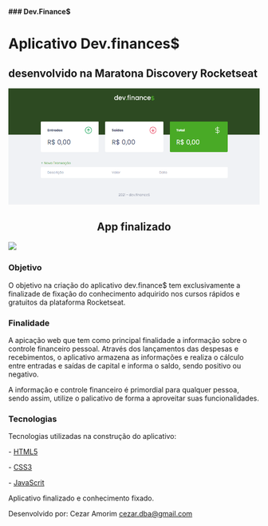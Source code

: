 **### Dev.Finance$**

<h1>Aplicativo Dev.finances$</h1>
<h2>desenvolvido na Maratona Discovery Rocketseat</h2>

<img src="./assets/captura.png">

<h2 align="center">App finalizado</h2>

<img src="./assets/captura.gif">

<h3>Objetivo</h3>

O objetivo na criação do aplicativo dev.finance$ tem exclusivamente a finalizade de fixação do conhecimento adquirido nos cursos rápidos e gratuitos da plataforma Rocketseat.

<h3>Finalidade</h3>

A apicação web que tem como principal finalidade a informação sobre o controle financeiro pessoal. Através dos lançamentos das despesas e recebimentos, o aplicativo armazena as informações e realiza o cálculo entre entradas e saídas de capital e informa o saldo, sendo positivo ou negativo.

A informação e controle financeiro é primordial para qualquer pessoa, sendo assim, utilize o palicativo de forma a aproveitar suas funcionalidades.

<h3>Tecnologias</h3>

Tecnologias utilizadas na construção do aplicativo:

\- [HTML5](https://developer.mozilla.org/pt-BR/docs/Web/HTML)

\- [CSS3](https://developer.mozilla.org/pt-BR/docs/Web/CSS)

\- [JavaScrit](https://developer.mozilla.org/pt-BR/docs/Web/JavaScript)


Aplicativo finalizado e conhecimento fixado.

Desenvolvido por: Cezar Amorim
cezar.dba@gmail.com
